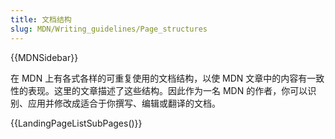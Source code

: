 ```yaml
---
title: 文档结构
slug: MDN/Writing_guidelines/Page_structures
---
```

{{MDNSidebar}}

在 MDN 上有各式各样的可重复使用的文档结构，以使 MDN 文章中的内容有一致性的表现。这里的文章描述了这些结构。因此作为一名 MDN 的作者，你可以识别、应用并修改成适合于你撰写、编辑或翻译的文档。

{{LandingPageListSubPages()}}
